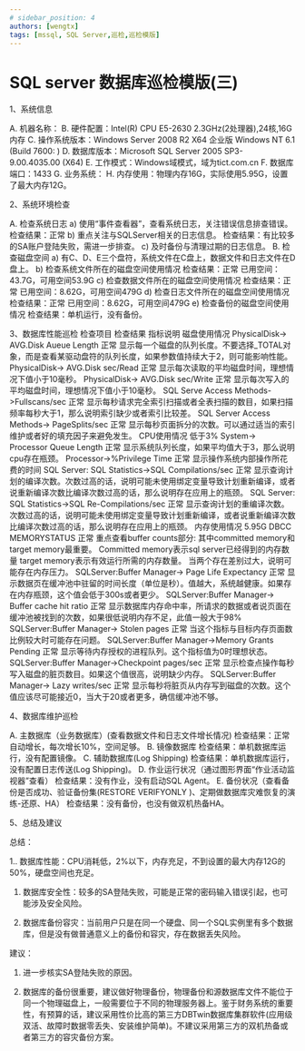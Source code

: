 ```yaml
---
# sidebar_position: 4
authors: [wengtx]
tags: [mssql, SQL Server,巡检,巡检模版]
---
```


# SQL server 数据库巡检模版(三)

1、系统信息

A. 机器名称：
B. 硬件配置：Intel(R) CPU E5-2630 2.3GHz(2处理器),24核,16G内存
C. 操作系统版本：Windows Server 2008 R2 X64 企业版 Windows NT 6.1 (Build 7600: )
D. 数据库版本：Microsoft SQL Server 2005 SP3- 9.00.4035.00 (X64)
E. 工作模式：Windows域模式，域为tict.com.cn
F. 数据库端口：1433
G. 业务系统：
H. 内存使用：物理内存16G，实际使用5.95G，设置了最大内存12G。

2、系统环境检查

A. 检查系统日志
a) 使用“事件查看器”，查看系统日志，关注错误信息排查错误。
检查结果：正常
b) 重点关注与SQLServer相关的日志信息。
检查结果：有比较多的SA账户登陆失败，需进一步排查。
c) 及时备份与清理过期的日志信息。
B. 检查磁盘空间
a) 有C、D、E三个盘符，系统文件在C盘上，数据文件和日志文件在D盘上。
b) 检查系统文件所在的磁盘空间使用情况
检查结果：正常 已用空间：43.7G，可用空间53.9G
c) 检查数据文件所在的磁盘空间使用情况
检查结果：正常 已用空间：8.62G，可用空间479G
d) 检查日志文件所在的磁盘空间使用情况
检查结果：正常 已用空间：8.62G，可用空间479G
e) 检查备份的磁盘空间使用情况
检查结果：单机运行，没有备份。

3、数据库性能巡检
检查项目 检查结果 指标说明
磁盘使用情况
PhysicalDisk-> AVG.Disk Aueue Length 正常 显示每一个磁盘的队列长度。不要选择_TOTAL对象，而是查看某驱动盘符的队列长度，如果参数值持续大于2，则可能影响性能。
PhysicalDisk-> AVG.Disk sec/Read 正常 显示每次读取的平均磁盘时间，理想情况下值小于10毫秒。
PhysicalDisk-> AVG.Disk sec/Write 正常 显示每次写入的平均磁盘时间，理想情况下值小于10毫秒。
SQL Serve Access Methods->Fullscans/sec 正常 显示每秒请求完全索引扫描或者全表扫描的数目，如果扫描频率每秒大于1，那么说明索引缺少或者索引比较差。
SQL Server Access Methods-> PageSplits/sec 正常 显示每秒页面拆分的次数。可以通过适当的索引维护或者好的填充因子来避免发生。
CPU使用情况 低于3%
System-> Processor Queue Length 正常 显示系统队列长度，如果平均值大于3，那么说明cpu存在瓶颈。
Processor->%Privilege Time 正常 显示操作系统内部操作所花费的时间
SQL Server: SQL Statistics->SQL Compilations/sec 正常 显示查询计划的编译次数。次数过高的话，说明可能未使用绑定变量导致计划重新编译，或者说重新编译次数比编译次数过高的话，那么说明存在应用上的瓶颈。
SQL Server: SQL Statistics->SQL Re-Compilations/sec 正常 显示查询计划的重编译次数。次数过高的话，说明可能未使用绑定变量导致计划重新编译，或者说重新编译次数比编译次数过高的话，那么说明存在应用上的瓶颈。
内存使用情况 5.95G
DBCC MEMORYSTATUS 正常 重点查看buffer counts部分:
其中committed memory和target memory最重要。
Committed memory表示sql server已经得到的内存数量
target memory表示有效运行所需的内存数量。
当两个存在差别过大，说明可能存在内存压力。
SQLServer:Buffer Manager-> Page Life Expectancy 正常 显示数据页在缓冲池中驻留的时间长度（单位是秒）。值越大，系统越健康。如果存在内存瓶颈，这个值会低于300s或者更少。
SQLServer:Buffer Manager-> Buffer cache hit ratio 正常 显示数据库内存命中率，所请求的数据或者说页面在缓冲池被找到的次数，如果很低说明内存不足，此值一般大于98%
SQLServer:Buffer Manager-> Stolen pages 正常 当这个指标与目标内存页面数比例较大时可能存在问题。
SQLServer:Buffer Manager->Memory Grants Pending 正常 显示等待内存授权的进程队列。这个指标值为0时理想状态。
SQLServer:Buffer Manager->Checkpoint pages/sec 正常 显示检查点操作每秒写入磁盘的脏页数目。如果这个值很高，说明缺少内存。
SQLServer:Buffer Manager-> Lazy writes/sec 正常 显示每秒将脏页从内存写到磁盘的次数。这个值应该尽可能接近0，当大于20或者更多，确信缓冲池不够。

4、数据库维护巡检

A. 主数据库（业务数据库）(查看数据文件和日志文件增长情况)
检查结果：正常 自动增长，每次增长10%，空间足够。
B. 镜像数据库
检查结果：单机数据库运行，没有配置镜像。
C. 辅助数据库(Log Shipping)
检查结果：单机数据库运行，没有配置日志传送(Log Shipping)。
D. 作业运行状况（通过图形界面“作业活动监视器”查看）
检查结果：没有作业，没有启动SQL Agent。
E. 备份状况（查看备份是否成功、验证备份集(RESTORE VERIFYONLY )、定期做数据库灾难恢复的演练-还原、HA）
检查结果：没有备份，也没有做双机热备HA。

5、总结及建议

 总结：

1.. 数据库性能：CPU消耗低，2%以下，内存充足，不到设置的最大内存12G的50%，硬盘空间也充足。

1. 数据库安全性：较多的SA登陆失败，可能是正常的密码输入错误引起，也可能涉及安全风险。

2. 数据库备份容灾：当前用户只是在同一个硬盘、同一个SQL实例里有多个数据库，但是没有做普通意义上的备份和容灾，存在数据丢失风险。

建议：

1. 进一步核实SA登陆失败的原因。

2. 数据库的备份很重要，建议做好物理备份，物理备份和源数据库文件不能位于同一个物理磁盘上，一般需要位于不同的物理服务器上。鉴于财务系统的重要性，有预算的话，建议采用性价比高的第三方DBTwin数据库集群软件(应用级双活、故障时数据零丢失、安装维护简单)。不建议采用第三方的双机热备或者第三方的容灾备份方案。
